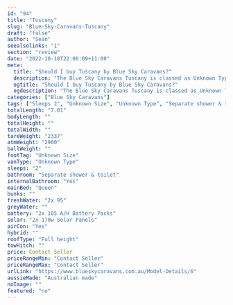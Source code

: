 ```yaml
---
id: "94"
title: "Tuscany"
slug: "Blue-Sky-Caravans-Tuscany"
draft: "false"
author: "Sean"
seealsolinks: "1"
section: "review"
date: "2022-10-10T22:00:09+11:00"
meta:
  title: "Should I buy Tuscany by Blue Sky Caravans?"
  description: "The Blue Sky Caravans Tuscany is classed as Unknown Type, and sleeps 2 people. It is Australian made and comes in at Unknown Size. It generally has Separate shower & toilet."
  ogtitle: "Should I buy Tuscany by Blue Sky Caravans?"
  ogdescription: "The Blue Sky Caravans Tuscany is classed as Unknown Type, and sleeps 2 people. It is Australian made and comes in at Unknown Size. It generally has Separate shower & toilet."
categories: ["Blue Sky Caravans"]
tags: ["Sleeps 2", "Unknown Size", "Unknown Type", "Separate shower & toilet", "Full height", "Price Unknown", "Australian made"]
totalLength: "7.01"
bodyLength: ""
totalHeight: ""
totalWidth: ""
tareWeight: "2337"
atmWeight: "2900"
ballWeight: ""
footTag: "Unknown Size"
vanType: "Unknown Type"
sleeps: "2"
bathroom: "Separate shower & toilet"
internalBathroom: "Yes"
mainBed: "Queen"
bunks: ""
freshWater: "2x 95"
greyWater: ""
battery: "2x 105 A/H Battery Packs"
solar: "2x 170w Solar Panels"
airCon: "Yes"
hybrid: ""
roofType: "Full height"
towHitch: ""
price: Contact Seller
priceRangeMin: "Contact Seller"
priceRangeMax: "Contact Seller"
urlLink: "https://www.blueskycaravans.com.au/Model-Details/6"
aussieMade: "Australian made"
noImage: ""
featured: "no"
---
```

